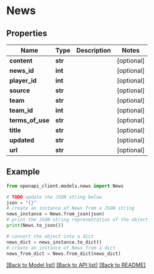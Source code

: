 # News


## Properties

Name | Type | Description | Notes
------------ | ------------- | ------------- | -------------
**content** | **str** |  | [optional] 
**news_id** | **int** |  | [optional] 
**player_id** | **int** |  | [optional] 
**source** | **str** |  | [optional] 
**team** | **str** |  | [optional] 
**team_id** | **int** |  | [optional] 
**terms_of_use** | **str** |  | [optional] 
**title** | **str** |  | [optional] 
**updated** | **str** |  | [optional] 
**url** | **str** |  | [optional] 

## Example

```python
from openapi_client.models.news import News

# TODO update the JSON string below
json = "{}"
# create an instance of News from a JSON string
news_instance = News.from_json(json)
# print the JSON string representation of the object
print(News.to_json())

# convert the object into a dict
news_dict = news_instance.to_dict()
# create an instance of News from a dict
news_from_dict = News.from_dict(news_dict)
```
[[Back to Model list]](../README.md#documentation-for-models) [[Back to API list]](../README.md#documentation-for-api-endpoints) [[Back to README]](../README.md)


